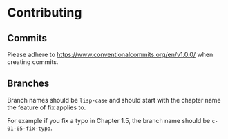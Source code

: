 # Contributing

## Commits

Please adhere to https://www.conventionalcommits.org/en/v1.0.0/ when creating commits.

## Branches

Branch names should be `lisp-case` and should start with the chapter name the feature of fix applies to.

For example if you fix a typo in Chapter 1.5, the branch name should be `c-01-05-fix-typo`.
